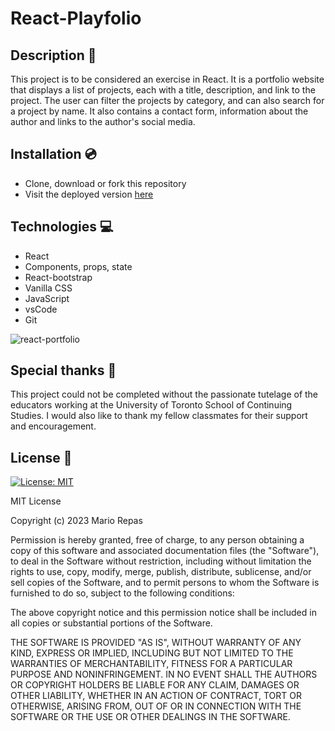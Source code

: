 # React-Playfolio

## Description 📜

This project is to be considered an exercise in React. It is a portfolio website that displays a list of projects, each with a title, description, and link to the project. The user can filter the projects by category, and can also search for a project by name. It also contains a contact form, information about the author and links to the author's social media.

## Installation 💿

- Clone, download or fork this repository
- Visit the deployed version [here](https://tegrty.github.io/react-playfolio/)

## Technologies 💻
- React
- Components, props, state
- React-bootstrap
- Vanilla CSS
- JavaScript
- vsCode
- Git

![react-portfolio](https://user-images.githubusercontent.com/121316876/227093212-6b1d7d66-46c8-45b8-ba95-35959df27062.png)


## Special thanks 🙏

This project could not be completed without the passionate tutelage of the educators working at the University of Toronto School of Continuing Studies. I would also like to thank my fellow classmates for their support and encouragement.

## License 📝

[![License: MIT](https://img.shields.io/badge/License-MIT-yellow.svg)](https://opensource.org/licenses/MIT)

MIT License

Copyright (c) 2023 Mario Repas

Permission is hereby granted, free of charge, to any person obtaining a copy of this software and associated documentation files (the "Software"), to deal in the Software without restriction, including without limitation the rights to use, copy, modify, merge, publish, distribute, sublicense, and/or sell copies of the Software, and to permit persons to whom the Software is furnished to do so, subject to the following conditions:

The above copyright notice and this permission notice shall be included in all copies or substantial portions of the Software.

THE SOFTWARE IS PROVIDED "AS IS", WITHOUT WARRANTY OF ANY KIND, EXPRESS OR IMPLIED, INCLUDING BUT NOT LIMITED TO THE WARRANTIES OF MERCHANTABILITY, FITNESS FOR A PARTICULAR PURPOSE AND NONINFRINGEMENT. IN NO EVENT SHALL THE AUTHORS OR COPYRIGHT HOLDERS BE LIABLE FOR ANY CLAIM, DAMAGES OR OTHER LIABILITY, WHETHER IN AN ACTION OF CONTRACT, TORT OR OTHERWISE, ARISING FROM, OUT OF OR IN CONNECTION WITH THE SOFTWARE OR THE USE OR OTHER DEALINGS IN THE SOFTWARE.
